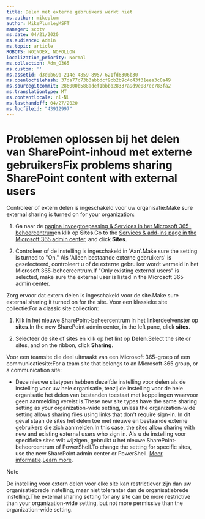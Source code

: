 ```yaml
---
title: Delen met externe gebruikers werkt niet
ms.author: mikeplum
author: MikePlumleyMSFT
manager: scotv
ms.date: 04/21/2020
ms.audience: Admin
ms.topic: article
ROBOTS: NOINDEX, NOFOLLOW
localization_priority: Normal
ms.collection: Adm_O365
ms.custom: ''
ms.assetid: d3d0b69b-214e-4859-8957-621fd6306b30
ms.openlocfilehash: 37da77c73b3abbdcf9cb2b9c4c43f31eea3c0a49
ms.sourcegitcommit: 286000b588adef1bbbb28337a9d9e087ec783fa2
ms.translationtype: MT
ms.contentlocale: nl-NL
ms.lasthandoff: 04/27/2020
ms.locfileid: "43912997"
---
```

# <a name="fix-problems-sharing-sharepoint-content-with-external-users"></a><span data-ttu-id="30f27-102">Problemen oplossen bij het delen van SharePoint-inhoud met externe gebruikers</span><span class="sxs-lookup"><span data-stu-id="30f27-102">Fix problems sharing SharePoint content with external users</span></span>

<span data-ttu-id="30f27-103">Controleer of extern delen is ingeschakeld voor uw organisatie:</span><span class="sxs-lookup"><span data-stu-id="30f27-103">Make sure external sharing is turned on for your organization:</span></span>
  
1. <span data-ttu-id="30f27-104">Ga naar de [pagina Invoegtoepassing &amp; Services in het Microsoft 365-beheercentrum](https://portal.office.com/adminportal/home#/Settings/ServicesAndAddIns)en klik op **Sites**.</span><span class="sxs-lookup"><span data-stu-id="30f27-104">Go to the [Services &amp; add-ins page in the Microsoft 365 admin center](https://portal.office.com/adminportal/home#/Settings/ServicesAndAddIns), and click **Sites**.</span></span>
    
2. <span data-ttu-id="30f27-105">Controleer of de instelling is ingeschakeld in 'Aan'.</span><span class="sxs-lookup"><span data-stu-id="30f27-105">Make sure the setting is turned to "On."</span></span> <span data-ttu-id="30f27-106">Als 'Alleen bestaande externe gebruikers' is geselecteerd, controleert u of de externe gebruiker wordt vermeld in het Microsoft 365-beheercentrum.</span><span class="sxs-lookup"><span data-stu-id="30f27-106">If "Only existing external users" is selected, make sure the external user is listed in the Microsoft 365 admin center.</span></span>
    
<span data-ttu-id="30f27-107">Zorg ervoor dat extern delen is ingeschakeld voor de site.</span><span class="sxs-lookup"><span data-stu-id="30f27-107">Make sure external sharing it turned on for the site.</span></span> <span data-ttu-id="30f27-108">Voor een klassieke site collectie:</span><span class="sxs-lookup"><span data-stu-id="30f27-108">For a classic site collection:</span></span>
  
1. <span data-ttu-id="30f27-109">Klik in het nieuwe SharePoint-beheercentrum in het linkerdeelvenster op **sites**.</span><span class="sxs-lookup"><span data-stu-id="30f27-109">In the new SharePoint admin center, in the left pane, click **sites**.</span></span>
    
2. <span data-ttu-id="30f27-110">Selecteer de site of sites en klik op het lint op **Delen**.</span><span class="sxs-lookup"><span data-stu-id="30f27-110">Select the site or sites, and on the ribbon, click **Sharing**.</span></span>
    
<span data-ttu-id="30f27-111">Voor een teamsite die deel uitmaakt van een Microsoft 365-groep of een communicatiesite:</span><span class="sxs-lookup"><span data-stu-id="30f27-111">For a team site that belongs to an Microsoft 365 group, or a communication site:</span></span>
  
- <span data-ttu-id="30f27-112">Deze nieuwe sitetypen hebben dezelfde instelling voor delen als de instelling voor uw hele organisatie, tenzij de instelling voor de hele organisatie het delen van bestanden toestaat met koppelingen waarvoor geen aanmelding vereist is.</span><span class="sxs-lookup"><span data-stu-id="30f27-112">These new site types have the same sharing setting as your organization-wide setting, unless the organization-wide setting allows sharing files using links that don't require sign-in.</span></span> <span data-ttu-id="30f27-113">In dit geval staan de sites het delen toe met nieuwe en bestaande externe gebruikers die zich aanmelden.</span><span class="sxs-lookup"><span data-stu-id="30f27-113">In this case, the sites allow sharing with new and existing external users who sign in.</span></span> <span data-ttu-id="30f27-114">Als u de instelling voor specifieke sites wilt wijzigen, gebruikt u het nieuwe SharePoint-beheercentrum of PowerShell.</span><span class="sxs-lookup"><span data-stu-id="30f27-114">To change the setting for specific sites, use the new SharePoint admin center or PowerShell.</span></span> <span data-ttu-id="30f27-115">[Meer informatie](https://go.microsoft.com/fwlink/?linkid=871863).</span><span class="sxs-lookup"><span data-stu-id="30f27-115">[Learn more](https://go.microsoft.com/fwlink/?linkid=871863).</span></span>
    
> [!NOTE]
> <span data-ttu-id="30f27-116">De instelling voor extern delen voor elke site kan restrictiever zijn dan uw organisatiebrede instelling, maar niet toleranter dan de organisatiebrede instelling.</span><span class="sxs-lookup"><span data-stu-id="30f27-116">The external sharing setting for any site can be more restrictive than your organization-wide setting, but not more permissive than the organization-wide setting.</span></span> 
  

